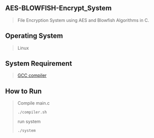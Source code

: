 ## AES-BLOWFISH-Encrypt_System
> File Encryption System using AES and Blowfish Algorithms in C.
## Operating System
> Linux
## System Requirement
> [GCC compiler](https://gcc.gnu.org/)
## How to Run
> Compile main.c
> ```
> ./compiler.sh
> ```
> run system
> ```
> ./system
> ```
